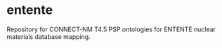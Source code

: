 # entente
Repository for CONNECT-NM T4.5 PSP ontologies for ENTENTE nuclear materials database mapping.
